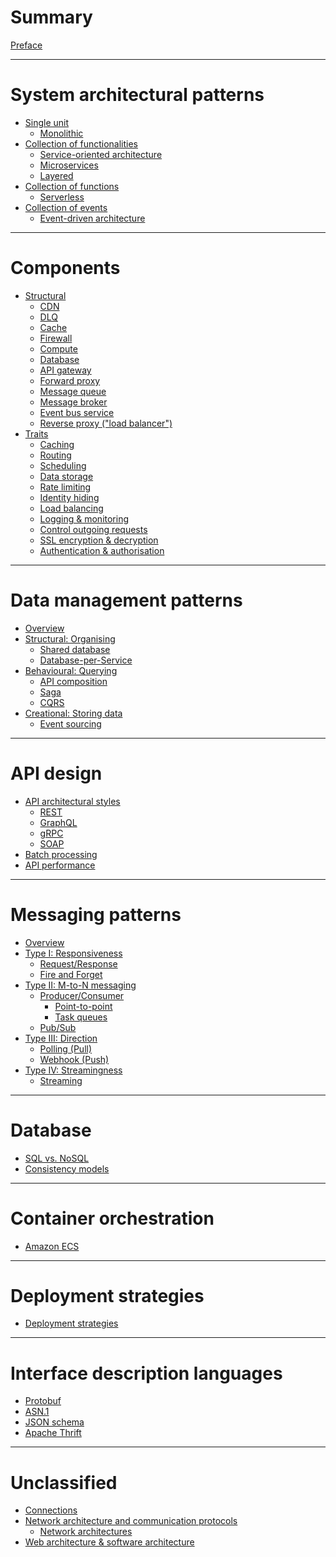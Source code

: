# Summary

[Preface](./preface.md)

---

# System architectural patterns

- [Single unit]()
  - [Monolithic]()
- [Collection of functionalities]()
  - [Service-oriented architecture]()
  - [Microservices](./patterns/microservices.md)
  - [Layered]()
- [Collection of functions]()
  - [Serverless]()
- [Collection of events]()
  - [Event-driven architecture](./patterns/event-driven-architecture.md)

---

# Components

- [Structural]()
  - [CDN](./components/cdn.md)
  - [DLQ](./components/queue/dlq.md)
  - [Cache]()
  - [Firewall]()
  - [Compute]()
  - [Database](./components/database.md)
  - [API gateway](./components/api-gateway.md)
  - [Forward proxy](./components/forward-proxy.md)
  - [Message queue](./components/queue/index.md)
  - [Message broker](./components/message-broker.md)
  - [Event bus service](./components/event-bus-service.md)
  - [Reverse proxy ("load balancer")](./components/reverse-proxy.md)
- [Traits]()
  - [Caching](./components/caching.md)
  - [Routing](./components/routing.md)
  - [Scheduling](./components/scheduling.md)
  - [Data storage](./components/data-storage.md)
  - [Rate limiting](./components/rate-limiting.md)
  - [Identity hiding](./components/identity-hiding.md)
  - [Load balancing](./components/load-balancing.md)
  - [Logging & monitoring](./components/logging-and-monitoring.md)
  - [Control outgoing requests](./components/control-outgoing-requests.md)
  - [SSL encryption & decryption](./components/ssl-encryption-and-decryption.md)
  - [Authentication & authorisation](./components/authentication-and-authorisation.md)

---

# Data management patterns

- [Overview](./data-management-patterns/overview.md)
- [Structural: Organising]()
  - [Shared database](./data-management-patterns/shared-database.md)
  - [Database-per-Service](./data-management-patterns/database-per-service.md)
- [Behavioural: Querying]()
  - [API composition](./data-management-patterns/api-composition.md)
  - [Saga](./data-management-patterns/saga.md)
  - [CQRS](./data-management-patterns/cqrs.md)
- [Creational: Storing data]()
  - [Event sourcing](./data-management-patterns/event-sourcing.md)

---

# API design

- [API architectural styles](./api-design/api-architectural-styles/index.md)
  - [REST](./api-design/api-architectural-styles/rest.md)
  - [GraphQL](./api-design/api-architectural-styles/graphql.md)
  - [gRPC](./api-design/api-architectural-styles/grpc.md)
  - [SOAP](./api-design/api-architectural-styles/soap.md)
- [Batch processing](./api-design/batch-processing.md)
- [API performance](./api-design/api-peformance.md)

---

# Messaging patterns

- [Overview](./messaging-patterns/overview.md)
- [Type I: Responsiveness]()
  - [Request/Response](./messaging-patterns/request-response.md)
  - [Fire and Forget](./messaging-patterns/fire-and-forget.md)
- [Type II: M-to-N messaging]()
  - [Producer/Consumer](./messaging-patterns/producer-consumer.md)
    - [Point-to-point]()
    - [Task queues]()
  - [Pub/Sub](./messaging-patterns/pub-sub.md)
- [Type III: Direction](./messaging-patterns/direction.md)
  - [Polling (Pull)](./messaging-patterns/polling.md)
  - [Webhook (Push)](./messaging-patterns/webhook.md)
- [Type IV: Streamingness]()
  - [Streaming](./streaming.md)

---

# Database

- [SQL vs. NoSQL](./sql-vs-nosql.md)
- [Consistency models](./consistency-models.md)

---

# Container orchestration

- [Amazon ECS]()

---

# Deployment strategies

- [Deployment strategies](./deployment-strategies.md)

---

# Interface description languages

- [Protobuf](./protobuf.md)
- [ASN.1](./asn1.md)
- [JSON schema](./json-schema.md)
- [Apache Thrift]()

---

# Unclassified

- [Connections](./connections.md)
- [Network architecture and communication protocols]()
    - [Network architectures](./network-architectures.md)
- [Web architecture & software architecture](./web-architecture-and-software-architecture.md)
